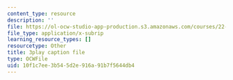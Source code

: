 ```yaml
---
content_type: resource
description: ''
file: https://ol-ocw-studio-app-production.s3.amazonaws.com/courses/22-01-introduction-to-nuclear-engineering-and-ionizing-radiation-fall-2016/10f1c7ee3b545d2e916a91b7f5644db4_rsDEuRpOHqs.vtt
file_type: application/x-subrip
learning_resource_types: []
resourcetype: Other
title: 3play caption file
type: OCWFile
uid: 10f1c7ee-3b54-5d2e-916a-91b7f5644db4
---
```

